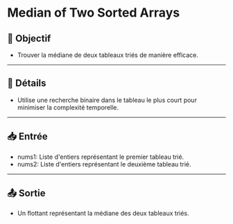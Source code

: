 # Median of Two Sorted Arrays

## 🎯 Objectif

- Trouver la médiane de deux tableaux triés de manière efficace.

---

## 📝 Détails

- Utilise une recherche binaire dans le tableau le plus court pour minimiser la complexité temporelle.

---

## 📥 Entrée

- nums1: Liste d'entiers représentant le premier tableau trié.
- nums2: Liste d'entiers représentant le deuxième tableau trié.

---

## 📤 Sortie

- Un flottant représentant la médiane des deux tableaux triés.

